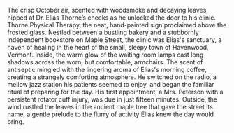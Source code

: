 The crisp October air, scented with woodsmoke and decaying leaves, nipped at Dr. Elias Thorne’s cheeks as he unlocked the door to his clinic. Thorne Physical Therapy, the neat, hand-painted sign proclaimed above the frosted glass.  Nestled between a bustling bakery and a stubbornly independent bookstore on Maple Street, the clinic was Elias's sanctuary, a haven of healing in the heart of the small, sleepy town of Havenwood, Vermont. Inside, the warm glow of the waiting room lamps cast long shadows across the worn, but comfortable, armchairs. The scent of antiseptic mingled with the lingering aroma of Elias's morning coffee, creating a strangely comforting atmosphere. He switched on the radio, a mellow jazz station his patients seemed to enjoy, and began the familiar ritual of preparing for the day.  His first appointment, a Mrs. Peterson with a persistent rotator cuff injury, was due in just fifteen minutes. Outside, the wind rustled the leaves in the ancient maple tree that gave the street its name, a gentle prelude to the flurry of activity Elias knew the day would bring.

